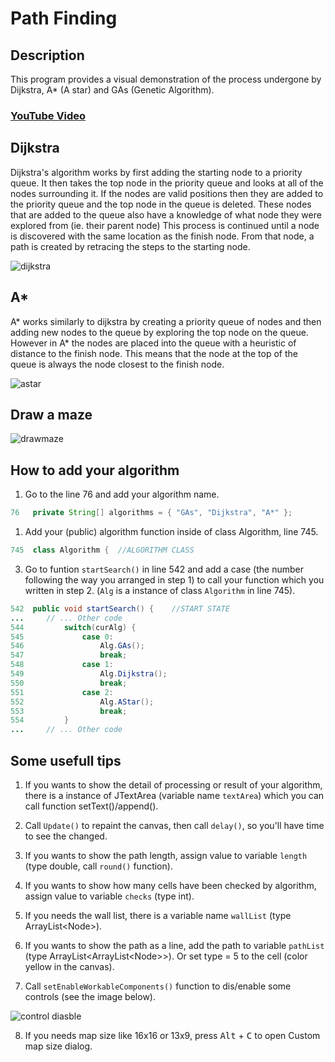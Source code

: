 # Path Finding

## Description
This program provides a visual demonstration of the process undergone by Dijkstra, A* (A star) and GAs (Genetic Algorithm).

### [YouTube Video](https://www.youtube.com/watch?v=xGdBwdd_FLc&t)

## Dijkstra
Dijkstra's algorithm works by first adding the starting node to a priority queue. It then takes the top node in the priority queue and looks at all of the nodes surrounding it. If the nodes are valid positions then they are added to the priority queue and the top node in the queue is deleted. These nodes that are added to the queue also have a knowledge of what node they were explored from (ie. their parent node) This process is continued until a node is discovered with the same location as the finish node. From that node, a path is created by retracing the steps to the starting node. 

![dijkstra](https://user-images.githubusercontent.com/36581610/50039437-a6cd8e80-0000-11e9-865a-1c6062046d4f.gif)

## A*
A* works similarly to dijkstra by creating a priority queue of nodes and then adding new nodes to the queue by exploring the top node on the queue. However in A* the nodes are placed into the queue with a heuristic of distance to the finish node. This means that the node at the top of the queue is always the node closest to the finish node.

![astar](https://user-images.githubusercontent.com/36581610/50039438-af25c980-0000-11e9-9fda-f96a2ee6cb2e.gif)

## Draw a maze
![drawmaze](https://user-images.githubusercontent.com/36581610/51815322-197f8a00-228e-11e9-80c9-b088d76b3ba2.gif)

## How to add your algorithm

1. Go to the line 76 and add your algorithm name.

```java
76   private String[] algorithms = { "GAs", "Dijkstra", "A*" };
```

1. Add your (public) algorithm function inside of class Algorithm, line 745.

```java
745  class Algorithm {	//ALGORITHM CLASS
```

3. Go to funtion ```startSearch()``` in line 542 and add a case (the number following the way you arranged in step 1) to call your function which you written in step 2. (```Alg``` is a instance of class ```Algorithm``` in line 745).

```java
542  public void startSearch() {	//START STATE
...     // ... Other code
544         switch(curAlg) {
545             case 0:
546                 Alg.GAs();
547                 break;
548             case 1:
549                 Alg.Dijkstra();
550                 break;
551             case 2:
552                 Alg.AStar();
553                 break;
554         }
...     // ... Other code
```

## Some usefull tips

1. If you wants to show the detail of processing or result of your algorithm, there is a instance of JTextArea (variable name ```textArea```) which you can call function setText()/append().

2. Call ```Update()``` to repaint the canvas, then call ```delay()```, so you'll have time to see the changed.

3. If you wants to show the path length, assign value to variable ```length``` (type double, call ```round()``` function).

4. If you wants to show how many cells have been checked by algorithm, assign value to variable ```checks``` (type int).

5. If you needs the wall list, there is a variable name ```wallList``` (type ArrayList\<Node\>).

6. If you wants to show the path as a line, add the path to variable ```pathList``` (type ArrayList\<ArrayList\<Node\>\>). Or set type = 5 to the cell (color yellow in the canvas).

7. Call ```setEnableWorkableComponents()``` function to dis/enable some controls (see the image below).

![control diasble](./screenshots/control-diasble.png)

8. If you needs map size like 16x16 or 13x9, press <kbd>Alt</kbd> + <kbd>C</kbd> to open Custom map size dialog.